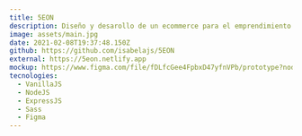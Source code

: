 ```yaml
---
title: 5EON
description: Diseño y desarollo de un ecommerce para el emprendimiento 5EON, se buscaba la simplicidad y la eficiencia de la pagina por ende se utilizo el modelo Single Page Application.
image: assets/main.jpg
date: 2021-02-08T19:37:48.150Z
github: https://github.com/isabelajs/5EON
external: https://5eon.netlify.app
mockup: https://www.figma.com/file/fDLfcGee4FpbxD47yfnVPb/prototype?node-id=0%3A1
tecnologies:
  - VanillaJS
  - NodeJS
  - ExpressJS
  - Sass
  - Figma
---
```

